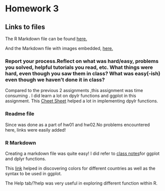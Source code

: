 # Homework 3

## Links to files

The R Markdown file can be found [here.](https://github.com/jmurthy12/STAT545-hw-murthy-janani/blob/master/hw03/hw03_gapminder.Rmd)

And the Markdown file with images embedded, [here.](https://github.com/jmurthy12/STAT545-hw-murthy-janani/blob/master/hw03/hw03_gapminder.md)

### Report your process.Reflect on what was hard/easy, problems you solved, helpful tutorials you read, etc. What things were hard, even though you saw them in class? What was easy(-ish) even though we haven’t done it in class?

Compared to the previous 2 assignments ,this assignment was time consuming .
I did learn a lot on dpylr functions and ggplot in this assignment.
This [Cheet Sheet](https://www.rstudio.com/wp-content/uploads/2015/03/ggplot2-cheatsheet.pdf) helped a lot in implementing dpylr functions.



### Readme file
Since was done as a part of hw01 and hw02.No problems encountered here, links were easily added!

### R Markdown
Creating a markdown file was quite easy!
I did refer to [class notes](http://stat545.com/cm006_tibbles-dplyr-ggplot2.html)for ggplot and dplyr functions.

This [link](https://cran.r-project.org/web/packages/gapminder/gapminder.pdf) helped in discovering colors for different countries as well as the syntax to be used in ggplot.

The Help tab/?help was very useful in exploring different function within R.